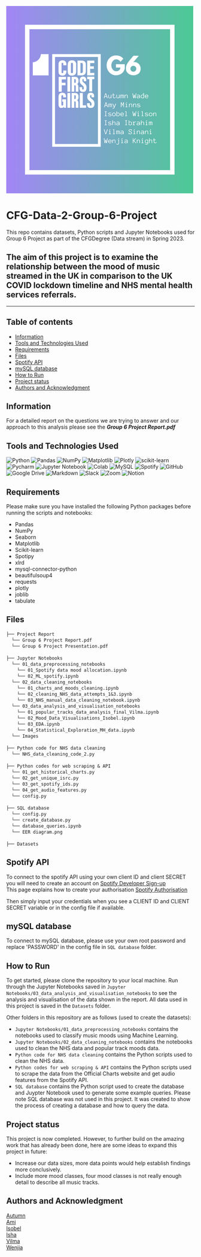 ![image](https://github.com/wenjia-knight/CFG-Data-2-Group-6-Project/blob/main/Jupyter%20Notebooks/images/grouplogocolour.png "group logo")

# CFG-Data-2-Group-6-Project
This repo contains datasets, Python scripts and Jupyter Notebooks used for Group 6 Project as part of the CFGDegree (Data stream) in Spring 2023.

## The aim of this project is to examine the relationship between the mood of music streamed in the UK in comparison to the UK COVID lockdown timeline and NHS mental health services referrals.


-----

## Table of contents
* [Information](#information)
* [Tools and Technologies Used](#tools-and-technologies-used)
* [Requirements](#requirements)
* [Files](#files)
* [Spotify API](#spotify-api)
* [mySQL database](#mysql-database)
* [How to Run](#how-to-run)
* [Project status](#project-status)  
* [Authors and Acknowledgment](#authors-and-acknowledgment)  

## Information
For a detailed report on the questions we are trying to answer and our approach to this analysis please see the ***Group 6 Project Report.pdf***

## Tools and Technologies Used
![Python](https://img.shields.io/badge/Python-3776AB?style=for-the-badge&logo=python&logoColor=white)
![Pandas](https://img.shields.io/badge/pandas-%23150458.svg?style=for-the-badge&logo=pandas&logoColor=white)
![NumPy](https://img.shields.io/badge/numpy-%23013243.svg?style=for-the-badge&logo=numpy&logoColor=white)
![Matplotlib](https://img.shields.io/badge/Matplotlib-%23ffffff.svg?style=for-the-badge&logo=Matplotlib&logoColor=black)
![Plotly](https://img.shields.io/badge/Plotly-%233F4F75.svg?style=for-the-badge&logo=plotly&logoColor=white)
![scikit-learn](https://img.shields.io/badge/scikit--learn-%23F7931E.svg?style=for-the-badge&logo=scikit-learn&logoColor=white)
![Pycharm](https://img.shields.io/badge/PyCharm-000000.svg?&style=for-the-badge&logo=PyCharm&logoColor=white)
![Jupyter Notebook](https://img.shields.io/badge/jupyter-%23FA0F00.svg?style=for-the-badge&logo=jupyter&logoColor=white)
![Colab](https://img.shields.io/badge/Colab-F9AB00?style=for-the-badge&logo=googlecolab&color=525252)
![MySQL](https://img.shields.io/badge/MySQL-005C84?style=for-the-badge&logo=mysql&logoColor=white)
![Spotify](https://img.shields.io/badge/Spotify-1ED760?&style=for-the-badge&logo=spotify&logoColor=white)
![GitHub](https://img.shields.io/badge/github-%23121011.svg?style=for-the-badge&logo=github&logoColor=white)
![Google Drive](https://img.shields.io/badge/Google%20Drive-4285F4?style=for-the-badge&logo=googledrive&logoColor=white)
![Markdown](https://img.shields.io/badge/Markdown-000000?style=for-the-badge&logo=markdown&logoColor=white)
![Slack](https://img.shields.io/badge/Slack-4A154B?style=for-the-badge&logo=slack&logoColor=white) 
![Zoom](https://img.shields.io/badge/Zoom-2D8CFF?style=for-the-badge&logo=zoom&logoColor=white)
![Notion](https://img.shields.io/badge/Notion-000000?style=for-the-badge&logo=notion&logoColor=white)

## Requirements
Please make sure you have installed the following Python packages before running the scripts and notebooks:
- Pandas
- NumPy
- Seaborn
- Matplotlib
- Scikit-learn
- Spotipy
- xlrd
- mysql-connector-python
- beautifulsoup4
- requests
- plotly
- joblib
- tabulate

## Files

    ├── Project Report 
      └── Group 6 Project Report.pdf
      └── Group 6 Project Presentation.pdf

    ├── Jupyter Notebooks 
      └── 01_data_preprocessing_notebooks
        └── 01_Spotify data mood allocation.ipynb
        └── 02_ML_spotify.ipynb
      └── 02_data_cleaning_notebooks
        └── 01_charts_and_moods_cleaning.ipynb
        └── 02_cleaning_NHS_data_attempts_1&3.ipynb
        └── 03_NHS_manual_data_cleaning_notebook.ipynb
      └── 03_data_analysis_and_visualisation_notebooks 
        └── 01_popular_tracks_data_analysis_final_Vilma.ipynb
        └── 02_Mood_Data_Visualisations_Isobel.ipynb
        └── 03_EDA.ipynb
        └── 04_Statistical_Exploration_MH_data.ipynb
      └── Images

    ├── Python code for NHS data cleaning
      └── NHS_data_cleaning_code_2.py

    ├── Python codes for web scraping & API
      └── 01_get_historical_charts.py
      └── 02_get_unique_isrc.py
      └── 03_get_spotify_ids.py
      └── 04_get_audio_features.py
      └── config.py

    ├── SQL database
      └── config.py
      └── create_database.py
      └── database_queries.ipynb
      └── EER diagram.png

    ├── Datasets
     
## Spotify API
To connect to the spotify API using your own client ID and client SECRET
you will need to create an account on <a href="https://developer.spotify.com/" target="_blank">Spotify Developer Sign-up</a>  
This page explains how to create your authorisation  <a href="https://developer.spotify.com/documentation/web-api/concepts/apps" target="_blank">Spotify Authorisation</a>

Then simply input your credentials when you see a CLIENT ID and CLIENT SECRET variable or in the config file if available. 

## mySQL database
To connect to mySQL database, please use your own root password and replace 'PASSWORD' in the config file in `SQL database` folder. 

## How to Run       

To get started, please clone the repository to your local machine. Run through the Jupyter Notebooks saved in `Jupyter Notebooks/03_data_analysis_and_visualisation_notebooks` to see the analysis and visualisation of the data shown in the report. 
All data used in this project is saved in the `Datasets` folder. 

Other folders in this repository are as follows (used to create the datasets):

- `Jupyter Notebooks/01_data_preprocessing_notebooks` contains the notebooks used to classify music moods using Machine Learning.
- `Jupyter Notebooks/02_data_cleaning_notebooks` contains the notebooks used to clean the NHS data and popular track moods data.
- `Python code for NHS data cleaning` contains the Python scripts used to clean the NHS data.
- `Python codes for web scraping & API` contains the Python scripts used to scrape the data from the Official Charts website and get audio features from the Spotify API.
- `SQL database` contains the Python script used to create the database and Juypter Notebook used to generate some example queries. Please note SQL database was not used in this project. It was 
created to show the process of creating a database and how to query the data.

## Project status

This project is now completed. However, to further build on the amazing work that has already been done,
here are some ideas to expand this project in future:

- Increase our data sizes, more data points would help establish findings more conclusively.
- Include more mood classes, four mood classes is not really enough detail to describe all music tracks.

## Authors and Acknowledgment
<a href="https://github.com/tum-wade" target="_blank">Autumn</a>   
<a href="https://github.com/amix1587" target="_blank">Ami</a>  
<a href="https://github.com/mordents" target="_blank">Isobel</a>    
<a href="https://github.com/ishaibrahim" target="_blank">Isha</a>    
<a href="https://github.com/vilma-s1" target="_blank">Vilma</a>  
<a href="https://github.com/wenjia-knight" target="_blank">Wenjia</a>   
 

